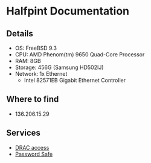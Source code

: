 # Halfpint Documentation

## Details
* OS: FreeBSD 9.3
* CPU: AMD Phenom(tm) 9650 Quad-Core Processor
* RAM: 8GB
* Storage: 456G (Samsung HD502IJ)
* Network: 1x Ethernet
    * Intel 82571EB Gigabit Ethernet Controller 

## Where to find
* 136.206.15.29

## Services
* [DRAC access](/procedures/dracaccess)
* [Password Safe](/procedures/pwsafe)
